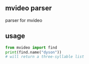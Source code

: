 ## mvideo parser
parser for mvideo
## usage
```python
from mvideo import find
print(find.name("dyson"))
# will return a three-syllable list
```
